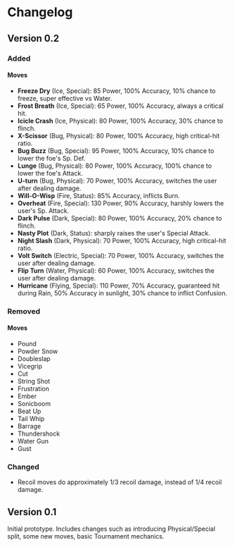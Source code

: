 # Changelog

## Version 0.2

### Added

#### Moves
- **Freeze Dry** (Ice, Special): 85 Power, 100% Accuracy, 10% chance to freeze, super effective vs Water.
- **Frost Breath** (Ice, Special): 65 Power, 100% Accuracy, always a critical hit.
- **Icicle Crash** (Ice, Physical): 80 Power, 100% Accuracy, 30% chance to flinch.
- **X-Scissor** (Bug, Physical): 80 Power, 100% Accuracy, high critical-hit ratio.
- **Bug Buzz** (Bug, Special): 95 Power, 100% Accuracy, 10% chance to lower the foe's Sp. Def.
- **Lunge** (Bug, Physical): 80 Power, 100% Accuracy, 100% chance to lower the foe's Attack.
- **U-turn** (Bug, Physical): 70 Power, 100% Accuracy, switches the user after dealing damage.
- **Will-O-Wisp** (Fire, Status): 85% Accuracy, inflicts Burn.
- **Overheat** (Fire, Special): 130 Power, 90% Accuracy, harshly lowers the user's Sp. Attack.
- **Dark Pulse** (Dark, Special): 80 Power, 100% Accuracy, 20% chance to flinch.
- **Nasty Plot** (Dark, Status): sharply raises the user's Special Attack.
- **Night Slash** (Dark, Physical): 70 Power, 100% Accuracy, high critical-hit ratio.
- **Volt Switch** (Electric, Special): 70 Power, 100% Accuracy, switches the user after dealing damage.
- **Flip Turn** (Water, Physical): 60 Power, 100% Accuracy, switches the user after dealing damage.
- **Hurricane** (Flying, Special): 110 Power, 70% Accuracy, guaranteed hit during Rain, 50% Accuracy in sunlight, 30% chance to inflict Confusion.

### Removed

#### Moves
- Pound
- Powder Snow
- Doubleslap
- Vicegrip
- Cut
- String Shot
- Frustration
- Ember
- Sonicboom
- Beat Up
- Tail Whip
- Barrage
- Thundershock
- Water Gun
- Gust

### Changed
- Recoil moves do approximately 1/3 recoil damage, instead of 1/4 recoil damage.

## Version 0.1

Initial prototype.
Includes changes such as introducing Physical/Special split, some new moves, basic Tournament mechanics.
